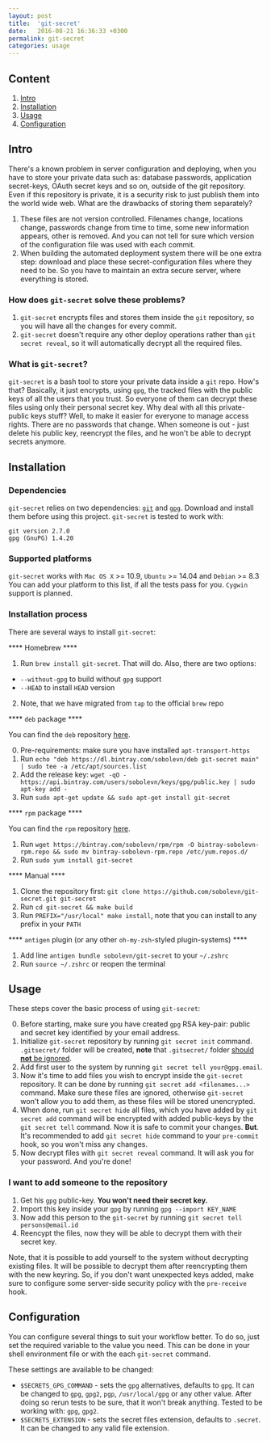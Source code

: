 ```yaml
---
layout: post
title:  'git-secret'
date:   2016-08-21 16:36:33 +0300
permalink: git-secret
categories: usage
---
```

## Content

1. [Intro](#intro)
2. [Installation](#installation)
3. [Usage](#usage)
4. [Configuration](#configuration)

## Intro

There's a known problem in server configuration and deploying, when you have to store your private data such as: database passwords, application secret-keys, OAuth secret keys and so on, outside of the git repository. Even if this repository is private, it is a security risk to just publish them into the world wide web. What are the drawbacks of storing them separately?

1. These files are not version controlled. Filenames change, locations change, passwords change from time to time, some new information appears, other is removed. And you can not tell for sure which version of the configuration file was used with each commit.
2. When building the automated deployment system there will be one extra step: download and place these secret-configuration files where they need to be. So you have to maintain an extra secure server, where everything is stored.

### How does `git-secret` solve these problems?

1. `git-secret` encrypts files and stores them inside the `git` repository, so you will have all the changes for every commit.
2. `git-secret` doesn't require any other deploy operations rather than `git secret reveal`, so it will automatically decrypt all the required files.

### What is `git-secret`?

`git-secret` is a bash tool to store your private data inside a `git` repo. How's that? Basically, it just encrypts, using `gpg`, the tracked files with the public keys of all the users that you trust. So everyone of them can decrypt these files using only their personal secret key. Why deal with all this private-public keys stuff? Well, to make it easier for everyone to manage access rights. There are no passwords that change. When someone is out - just delete his public key, reencrypt the files, and he won't be able to decrypt secrets anymore.

## Installation

### Dependencies

`git-secret` relies on two dependencies: [`git`][1] and [`gpg`][2]. Download and install them before using this project. `git-secret` is tested to work with:

    git version 2.7.0
    gpg (GnuPG) 1.4.20

### Supported platforms

`git-secret` works with `Mac OS X` >= 10.9, `Ubuntu` >= 14.04 and `Debian` >= 8.3
You can add your platform to this list, if all the tests pass for you.
`Cygwin` support is planned.

### Installation process

There are several ways to install `git-secret`:

**** Homebrew ****

1. Run `brew install git-secret`. That will do. Also, there are two options:
  * `--without-gpg` to build without `gpg` support
  * `--HEAD` to install `HEAD` version
2. Note, that we have migrated from `tap` to the official `brew` repo

**** `deb` package ****

You can find the `deb` repository [here](https://bintray.com/sobolevn/deb/git-secret).

0. Pre-requirements: make sure you have installed `apt-transport-https`
1. Run `echo "deb https://dl.bintray.com/sobolevn/deb git-secret main" | sudo tee -a /etc/apt/sources.list`
2. Add the release key: `wget -qO - https://api.bintray.com/users/sobolevn/keys/gpg/public.key | sudo apt-key add -`
3. Run `sudo apt-get update && sudo apt-get install git-secret`

**** `rpm` package ****

You can find the `rpm` repository [here](https://bintray.com/sobolevn/rpm/git-secret).

1. Run `wget https://bintray.com/sobolevn/rpm/rpm -O bintray-sobolevn-rpm.repo && sudo mv bintray-sobolevn-rpm.repo /etc/yum.repos.d/`
2. Run `sudo yum install git-secret`

**** Manual ****

1. Clone the repository first: `git clone https://github.com/sobolevn/git-secret.git git-secret`
2. Run `cd git-secret && make build`
3. Run `PREFIX="/usr/local" make install`, note that you can install to any prefix in your `PATH`

**** `antigen` plugin (or any other `oh-my-zsh`-styled plugin-systems) ****

1. Add line `antigen bundle sobolevn/git-secret` to your `~/.zshrc`
2. Run `source ~/.zshrc` or reopen the terminal


## Usage
These steps cover the basic process of using `git-secret`:

0. Before starting, make sure you have created `gpg` RSA key-pair: public and secret key identified by your email address.
1. Initialize `git-secret` repository by running `git secret init` command. `.gitsecret/` folder will be created, **note** that `.gitsecret/` folder [should **not** be ignored](https://github.com/sobolevn/git-secret/issues/39).
2. Add first user to the system by running `git secret tell your@gpg.email`.
3. Now it's time to add files you wish to encrypt inside the `git-secret` repository. It can be done by running `git secret add <filenames...>` command. Make sure these files are ignored, otherwise `git-secret` won't allow you to add them, as these files will be stored unencrypted.
4. When done, run `git secret hide` all files, which you have added by `git secret add` command will be encrypted with added public-keys by the `git secret tell` command. Now it is safe to commit your changes. **But**. It's recommended to add `git secret hide` command to your `pre-commit` hook, so you won't miss any changes.
5. Now decrypt files with `git secret reveal` command. It will ask you for your password. And you're done!

### I want to add someone to the repository
1. Get his `gpg` public-key. **You won't need their secret key.**
2. Import this key inside your `gpg` by running `gpg --import KEY_NAME`
3. Now add this person to the `git-secret` by running `git secret tell persons@email.id`
4. Reencypt the files, now they will be able to decrypt them with their secret key.

Note, that it is possible to add yourself to the system without decrypting existing files. It will be possible to decrypt them after reencrypting them with the new keyring. So, if you don't want unexpected keys added, make sure to configure some server-side security policy with the `pre-receive` hook.

## Configuration
You can configure several things to suit your workflow better. To do so, just set the required variable to the value you need. This can be done in your shell environment file or with the each `git-secret` command.

These settings are available to be changed:

* `$SECRETS_GPG_COMMAND` - sets the `gpg` alternatives, defaults to `gpg`. It can be changed to `gpg`, `gpg2`, `pgp`, `/usr/local/gpg` or any other value. After doing so rerun tests to be sure, that it won't break anything. Tested to be working with: `gpg`, `gpg2`.
* `$SECRETS_EXTENSION` - sets the secret files extension, defaults to `.secret`. It can be changed to any valid file extension.

[1]: https://git-scm.com/
[2]: https://www.gnupg.org/
